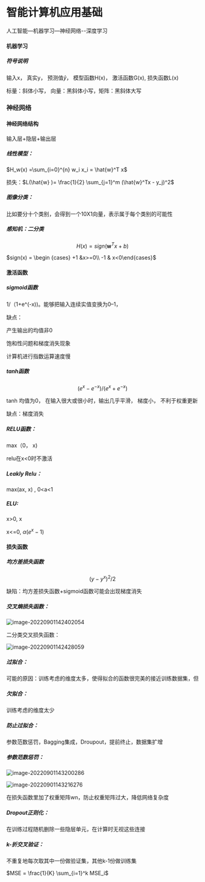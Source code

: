 # 智能计算机应用基础

人工智能—机器学习—神经网络--深度学习

#### 机器学习

##### 符号说明

输入x， 真实y， 预测值$\hat{y}$， 模型函数H(x)， 激活函数G(x), 损失函数L(x)

标量：斜体小写， 向量：黑斜体小写，矩阵：黑斜体大写

### 神经网络

#### 神经网络结构

输入层+隐层+输出层

##### 线性模型：

$H_w(x) =\sum_{i=0}^{n} w_i x_i = \hat{w}^T x​$

损失：$L(\hat{w} )= \frac{1}{2} \sum_{j=1}^m (\hat{w}^Tx - y_j)^2​$

##### 图像分类：

比如要分十个类别，会得到一个10X1向量，表示属于每个类别的可能性

##### 感知机：二分类

$$H(x) = sign(\mathbf{w}^T x +b)​$$

$sign(x) = \begin {cases} +1 &x>=0\\ -1 & x<0\end{cases}$



#### 激活函数

##### sigmoid函数

1/（1+e^(-x))。能够把输入连续实值变换为0–1，

缺点：

产生输出的均值非0

饱和性问题和梯度消失现象

计算机进行指数运算速度慢

##### tanh函数

$$(e^x - e^{-x})/(e^x + e^{-x})$$

tanh 均值为0， 在输入很大或很小时，输出几乎平滑， 梯度小， 不利于权重更新

缺点：梯度消失

##### RELU函数：

max（0， x)

relu在x<0时不激活

##### Leakly Relu：

max(ax, x) , 0<a<1

##### ELU:

x>0, x

x<=0, $\alpha(e^x-1)$

#### 损失函数

##### 均方差损失函数

$$(y-y^x)^2/2$$

缺陷：均方差损失函数+sigmoid函数可能会出现梯度消失

##### 交叉熵损失函数：

![image-20220901142402054](/Users/pengruiying/Desktop/github/DlLearn/assets/image-20220901142402054.png)

二分类交叉损失函数：

![image-20220901142428059](/Users/pengruiying/Desktop/github/DlLearn/assets/image-20220901142428059.png)

##### 过拟合：

可能的原因：训练考虑的维度太多，使得拟合的函数很完美的接近训练数据集，但

##### 欠拟合：

训练考虑的维度太少

##### 防止过拟合：

参数范数惩罚，Bagging集成，Droupout，提前终止，数据集扩增

##### 参数范数惩罚：

![image-20220901143200286](/Users/pengruiying/Desktop/github/DlLearn/assets/image-20220901143200286.png)

![image-20220901143216276](/Users/pengruiying/Desktop/github/DlLearn/assets/image-20220901143216276.png)

在损失函数里加了权重矩阵wn，防止权重矩阵过大，降低网络复杂度

##### Dropout正则化：

在训练过程随机删除一些隐层单元，在计算时无视这些连接

##### k-折交叉验证：

不重复地每次取其中一份做验证集，其他k-1份做训练集

$MSE = \frac{1}{K} \sum_{i=1}^k MSE_i$

